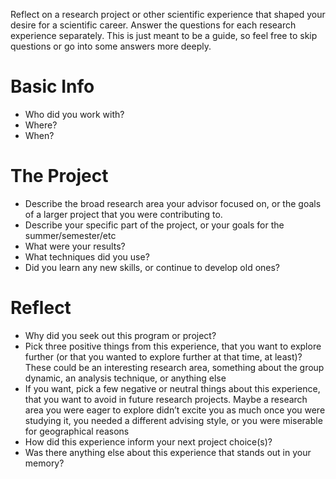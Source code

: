 Reflect on a research project or other scientific experience that shaped your desire for a scientific career. 
Answer the questions for each research experience separately. 
This is just meant to be a guide, so feel free to skip questions or go into some answers more deeply.

# Basic Info
 - Who did you work with?
 - Where?
 - When?
 
# The Project
 - Describe the broad research area your advisor focused on, or the goals of a larger project that you were contributing to.
 - Describe your specific part of the project, or your goals for the summer/semester/etc
 - What were your results?
 - What techniques did you use?
 - Did you learn any new skills, or continue to develop old ones?
 
# Reflect
 - Why did you seek out this program or project?
 - Pick three positive things from this experience, that you want to explore further (or that you wanted to explore further at that time, at least)? These could be an interesting research area, something about the group dynamic, an analysis technique, or anything else
 - If you want, pick a few negative or neutral things about this experience, that you want to avoid in future research projects. Maybe a research area you were eager to explore didn’t excite you as much once you were studying it, you needed a different advising style, or you were miserable for geographical reasons
 - How did this experience inform your next project choice(s)? 
 - Was there anything else about this experience that stands out in your memory?
